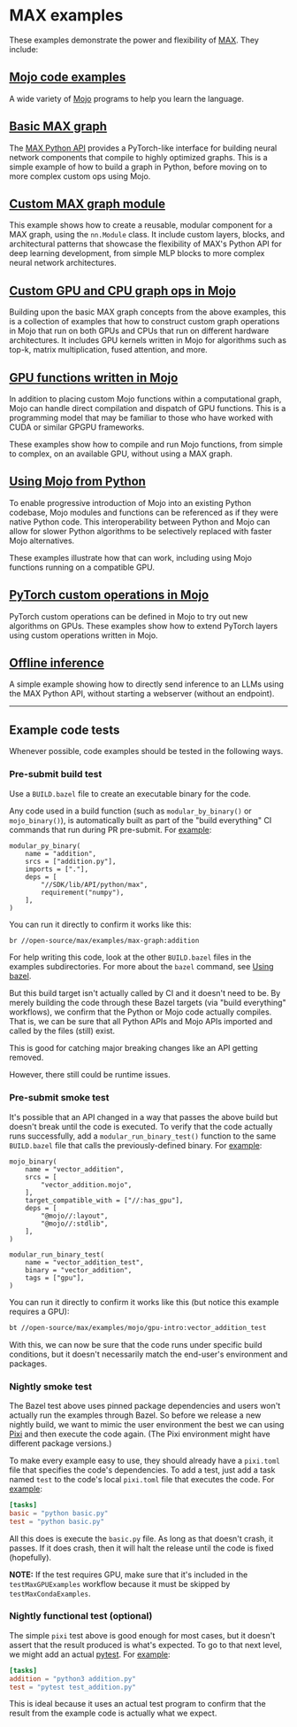 # MAX examples

These examples demonstrate the power and flexibility of
[MAX](https://docs.modular.com/max/). They include:

## [Mojo code examples](mojo/)

A wide variety of [Mojo](https://docs.modular.com/mojo/manual/) programs
to help you learn the language.

## [Basic MAX graph](max-graph/)

The [MAX Python API](https://docs.modular.com/max/api/python/) provides a
PyTorch-like interface for building neural network components that compile to
highly optimized graphs. This is a simple example of how to build a graph in
Python, before moving on to more complex custom ops using Mojo.

## [Custom MAX graph module](custom-graph-module/)

This example shows how to create a reusable, modular component for a MAX graph,
using the `nn.Module` class. It include custom layers, blocks, and
architectural patterns that showcase the flexibility of MAX's Python API for
deep learning development, from simple MLP blocks to more complex neural
network architectures.

## [Custom GPU and CPU graph ops in Mojo](custom_ops/)

Building upon the basic MAX graph concepts from the above examples, this is a
collection of examples that how to construct custom graph operations in Mojo
that run on both GPUs and CPUs that run on different hardware architectures. It
includes GPU kernels written in Mojo for algorithms such as top-k, matrix
multiplication, fused attention, and more.

## [GPU functions written in Mojo](mojo/gpu-functions/)

In addition to placing custom Mojo functions within a computational graph, Mojo
can handle direct compilation and dispatch of GPU functions. This is a
programming model that may be familiar to those who have worked with CUDA or
similar GPGPU frameworks.

These examples show how to compile and run Mojo functions, from simple to
complex, on an available GPU, without using a MAX graph.

## [Using Mojo from Python](mojo/python-interop/)

To enable progressive introduction of Mojo into an existing Python codebase,
Mojo modules and functions can be referenced as if they were native Python
code. This interoperability between Python and Mojo can allow for slower Python
algorithms to be selectively replaced with faster Mojo alternatives.

These examples illustrate how that can work, including using Mojo functions
running on a compatible GPU.

## [PyTorch custom operations in Mojo](pytorch_custom_ops/)

PyTorch custom operations can be defined in Mojo to try out new algorithms on
GPUs. These examples show how to extend PyTorch layers using custom operations
written in Mojo.

## [Offline inference](offline-inference/)

A simple example showing how to directly send inference to an LLMs using the
MAX Python API, without starting a webserver (without an endpoint).

---

## Example code tests

Whenever possible, code examples should be tested in the following ways.

### Pre-submit build test

Use a `BUILD.bazel` file to create an executable binary for the code.

Any code used in a build function (such as `modular_by_binary()` or
`mojo_binary()`), is automatically built as part of the "build everything" CI
commands that run during PR pre-submit. For
[example](https://github.com/modular/modular/tree/main/examples/max-graph/BUILD.bazel):

```bzl
modular_py_binary(
    name = "addition",
    srcs = ["addition.py"],
    imports = ["."],
    deps = [
        "//SDK/lib/API/python/max",
        requirement("numpy"),
    ],
)
```

You can run it directly to confirm it works like this:

```sh
br //open-source/max/examples/max-graph:addition
```

For help writing this code, look at the other `BUILD.bazel` files in the
examples subdirectories. For more about the `bazel` command, see [Using
bazel](https://github.com/modular/modular/blob/main/bazel/docs/usage.md).

But this build target isn't actually called by CI and it doesn't need to be. By
merely building the code through these Bazel targets (via "build everything"
workflows), we confirm that the Python or Mojo code actually compiles. That is,
we can be sure that all Python APIs and Mojo APIs imported and called by
the files (still) exist.

This is good for catching major breaking changes like an API getting removed.

However, there still could be runtime issues.

### Pre-submit smoke test

It's possible that an API changed in a way that passes the above build but
doesn't break until the code is executed. To verify that the code actually runs
successfully, add a `modular_run_binary_test()` function to the same
`BUILD.bazel` file that calls the previously-defined binary. For
[example](https://github.com/modular/modular/blob/8dbd252/examples/mojo/gpu-intro/BUILD.bazel#L15-L19):

```bzl
mojo_binary(
    name = "vector_addition",
    srcs = [
        "vector_addition.mojo",
    ],
    target_compatible_with = ["//:has_gpu"],
    deps = [
        "@mojo//:layout",
        "@mojo//:stdlib",
    ],
)

modular_run_binary_test(
    name = "vector_addition_test",
    binary = "vector_addition",
    tags = ["gpu"],
)
```

You can run it directly to confirm it works like this (but notice this example
requires a GPU):

```sh
bt //open-source/max/examples/mojo/gpu-intro:vector_addition_test
```

With this, we can now be sure that the code runs under specific build
conditions, but it doesn't necessarily match the end-user's environment
and packages.

### Nightly smoke test

The Bazel test above uses pinned package dependencies and users won't actually
run the examples through Bazel. So before we release a new nightly build, we
want to mimic the user environment the best we can using
[Pixi](https://pixi.sh/latest/) and then execute the code again. (The Pixi
environment might have different package versions.)

To make every example easy to use, they should already have a `pixi.toml` file
that specifies the code's dependencies. To add a test, just add a task named
`test` to the code's local `pixi.toml` file that executes the code. For
[example](https://github.com/modular/modular/blob/8d0650d/examples/offline-inference/pixi.toml):

```toml
[tasks]
basic = "python basic.py"
test = "python basic.py"
```

All this does is execute the `basic.py` file. As long as that doesn't crash,
it passes. If it does crash, then it will halt the release until the code is
fixed (hopefully).

**NOTE:** If the test requires GPU, make sure that it's included in the
`testMaxGPUExamples` workflow because it must be skipped by
`testMaxCondaExamples`.

### Nightly functional test (optional)

The simple `pixi` test above is good enough for most cases, but it doesn't
assert that the result produced is what's expected. To go to that next level,
we might add an actual [pytest](https://docs.pytest.org/en/stable/). For
[example](https://github.com/modular/modular/tree/main/examples/max-graph/pixi.toml):

```toml
[tasks]
addition = "python3 addition.py"
test = "pytest test_addition.py"
```

This is ideal because it uses an actual test program to confirm that the result
from the example code is actually what we expect.
